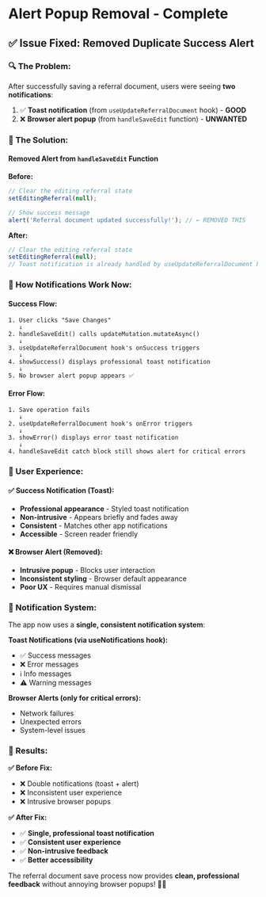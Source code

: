 # Alert Popup Removal - Complete

## ✅ **Issue Fixed: Removed Duplicate Success Alert**

### **🔍 The Problem:**
After successfully saving a referral document, users were seeing **two notifications**:
1. ✅ **Toast notification** (from `useUpdateReferralDocument` hook) - **GOOD**
2. ❌ **Browser alert popup** (from `handleSaveEdit` function) - **UNWANTED**

### **🔧 The Solution:**

#### **Removed Alert from `handleSaveEdit` Function**

**Before:**
```typescript
// Clear the editing referral state
setEditingReferral(null);

// Show success message
alert('Referral document updated successfully!'); // ← REMOVED THIS
```

**After:**
```typescript
// Clear the editing referral state
setEditingReferral(null);
// Toast notification is already handled by useUpdateReferralDocument hook
```

### **🎯 How Notifications Work Now:**

#### **Success Flow:**
```
1. User clicks "Save Changes"
   ↓
2. handleSaveEdit() calls updateMutation.mutateAsync()
   ↓
3. useUpdateReferralDocument hook's onSuccess triggers
   ↓
4. showSuccess() displays professional toast notification
   ↓
5. No browser alert popup appears ✅
```

#### **Error Flow:**
```
1. Save operation fails
   ↓
2. useUpdateReferralDocument hook's onError triggers
   ↓
3. showError() displays error toast notification
   ↓
4. handleSaveEdit catch block still shows alert for critical errors
```

### **🎨 User Experience:**

#### **✅ Success Notification (Toast):**
- **Professional appearance** - Styled toast notification
- **Non-intrusive** - Appears briefly and fades away
- **Consistent** - Matches other app notifications
- **Accessible** - Screen reader friendly

#### **❌ Browser Alert (Removed):**
- **Intrusive popup** - Blocks user interaction
- **Inconsistent styling** - Browser default appearance
- **Poor UX** - Requires manual dismissal

### **🔄 Notification System:**

The app now uses a **single, consistent notification system**:

**Toast Notifications (via useNotifications hook):**
- ✅ Success messages
- ❌ Error messages  
- ℹ️ Info messages
- ⚠️ Warning messages

**Browser Alerts (only for critical errors):**
- Network failures
- Unexpected errors
- System-level issues

### **🎉 Results:**

**✅ Before Fix:**
- ❌ Double notifications (toast + alert)
- ❌ Inconsistent user experience
- ❌ Intrusive browser popups

**✅ After Fix:**
- ✅ **Single, professional toast notification**
- ✅ **Consistent user experience**
- ✅ **Non-intrusive feedback**
- ✅ **Better accessibility**

The referral document save process now provides **clean, professional feedback** without annoying browser popups! 🎯✨